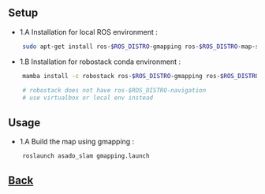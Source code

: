 ## Setup
- 1.A Installation for local ROS environment :
```bash
    sudo apt-get install ros-$ROS_DISTRO-gmapping ros-$ROS_DISTRO-map-server ros-$ROS_DISTRO-navigation
```

- 1.B Installation for robostack conda environment : 
```bash
    mamba install -c robostack ros-$ROS_DISTRO-gmapping ros-$ROS_DISTRO-map-server 
    
    # robostack does not have ros-$ROS_DISTRO-navigation
    # use virtualbox or local env instead
```

## Usage
- 1.A Build the map using gmapping :
```bash
    roslaunch asado_slam gmapping.launch
```

## [Back](../README.md)